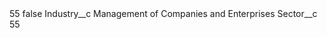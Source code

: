 <?xml version="1.0" encoding="UTF-8"?>
<CustomMetadata xmlns="http://soap.sforce.com/2006/04/metadata" xmlns:xsi="http://www.w3.org/2001/XMLSchema-instance" xmlns:xsd="http://www.w3.org/2001/XMLSchema">
    <label>55</label>
    <protected>false</protected>
    <values>
        <field>Industry__c</field>
        <value xsi:type="xsd:string">Management of Companies and Enterprises</value>
    </values>
    <values>
        <field>Sector__c</field>
        <value xsi:type="xsd:string">55</value>
    </values>
</CustomMetadata>
